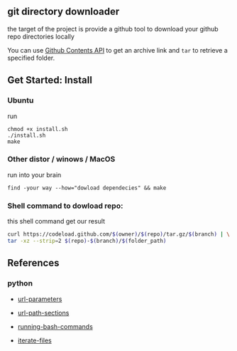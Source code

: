 ## git directory downloader
the target of the project is provide a github tool to download your github repo directories locally 

You can use [Github Contents API](https://developer.github.com/v3/repos/contents/#get-archive-link) to get an archive link and `tar` to retrieve a specified folder.
## Get Started: Install

### Ubuntu
run

```
chmod +x install.sh
./install.sh
make
```

### Other distor / winows / MacOS

run into your brain
```
find -your way --how="dowload dependecies" && make
```

### Shell command to dowload repo:

this shell command get our result

```sh
curl https://codeload.github.com/$(owner)/$(repo)/tar.gz/$(branch) | \
tar -xz --strip=2 $(repo)-$(branch)/$(folder_path)
```


## References
### python

- [url-parameters](https://stackoverflow.com/questions/21584545)

- [url-path-sections](https://stackoverflow.com/questions/7894384/)

- [running-bash-commands](https://stackoverflow.com/questions/4256107)

- [iterate-files](https://stackoverflow.com/questions/10377998)
